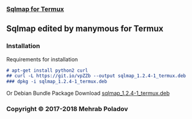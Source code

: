 ### [Sqlmap for Termux](https://github.com/manymous/termux-sqlmap)



## Sqlmap edited by manymous for Termux


### Installation

Requirements for installation

```markdown
# apt-get install python2 curl
## curl -L https://git.io/vpZZb --output sqlmap_1.2.4-1_termux.deb
### dpkg -i sqlmap_1.2.4-1_termux.deb
```
Or Debian Bundle Package Download
[sqlmap_1.2.4-1_termux.deb](https://git.io/vpZZb)
### Copyright © 2017-2018 Mehrab Poladov
<head>
  <link rel="shortcut icon" type="image/png" href="/favicon.png">
</head>
